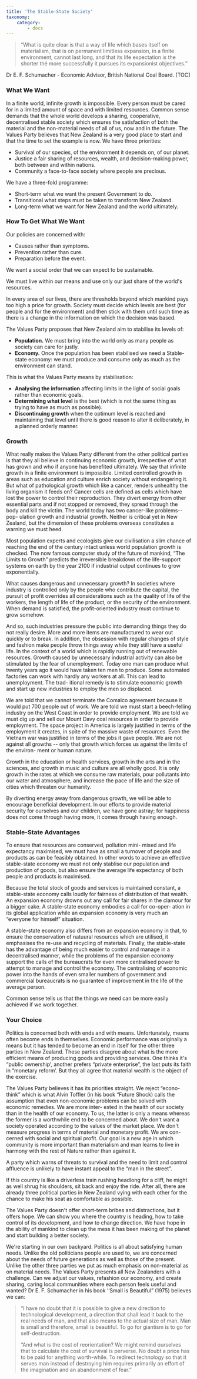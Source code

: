 ```yaml
---
title: 'The Stable-State Society'
taxonomy:
    category:
        - docs
---
```


> “What is quite clear is that a way of life which bases itself on materialism, that is on permanent limitless expansion, in a finite environment, cannot last long, and that its life expectation is the shorter thé more successfully it pursues its expansionist objectives.”

Dr E. F. Schumacher - Economic Advisor, British
National Coal Board.
[TOC]
### What We Want
In a finite world, infinite growth is impossible. Every person must be cared for in a limited amount of space and with limited resources. Common sense demands that the whole world develops a sharing, cooperative, decentralised stable society which ensures the satisfaction of both the material and the non-material needs of all of us, now and in the future. The Values Party believes that New Zealand is a very good place to start and that the time to set the example is now. We have three priorities:

* Survival of our species, of the environment it depends on, of our planet.
* Justice a fair sharing of resources, wealth, and decision-making power, both between and within nations.
* Community a face-to-face society where people are precious.

We have a three-fold programme:
* Short-term what we want the present Government to do.
* Transitional what steps must be taken to transform New Zealand.
* Long-term what we want for New Zealand and the world ultimately.

### How To Get What We Want
Our policies are concerned with:
* Causes rather than symptoms.
* Prevention rather than cure.
* Preparation before the event.

We want a social order that we can expect to be sustainable.

We must live within our means and use only our just share of the world's resources.

In every area of our lives, there are thresholds beyond which mankind pays too high a price for growth. Society must decide which levels are best (for people and for the environment) and then stick with them until such time as there is a change in the information on which the decision was based.

The Values Party proposes that New Zealand aim to stabilise its levels of: 
* **Population.** We must bring into the world only as many people as society can care for justly. 
* **Economy.** Once the population has been stabilised we need a Stable-state economy: we must produce and consume only as much as the environment can stand.

This is what the Values Party means by stabilisation:
* **Analysing the information** affecting limits in the light of social goals rather than economic goals. 
* **Determining what level** is the best (which is not the same thing as trying to have as much as possible). 
* **Discontinuing growth** when the optimum level is reached and maintaining that level until there is good reason to alter it deliberately, in a planned orderly manner.

### Growth

What really makes the Values Party different from the other political parties is that they all believe in continuing economic growth, irrespective of what has grown and who if anyone has benefited ultimately. We say that infinite growth in a finite environment is impossible. Limited controlled growth in areas such as education and culture enrich society without endangering it. But what of pathological growth which like a cancer, renders unhealthy the living organism it feeds on? Cancer cells are defined as cells which have lost the power to control their reproduction. They divert energy from other essential parts and if not stopped or removed, they spread through the body and kill the victim. The world today has two cancer-like problems-- pop- ulation growth and industrial growth. Neither is critical yet in New Zealand, but the dimension of these problems overseas constitutes a warning we must heed.

Most population experts and ecologists give our civilisation a slim chance of reaching the end of the century intact unless world population growth is checked. The now famous computer study of the future of mankind, “The Limits to Growth” predicts the irreversible breakdown of the life-support systems on earth by the year 2100 if industrial output continues to grow exponentially.

What causes dangerous and unnecessary growth? In societies where industry is controlled only by the people who contribute the capital, the pursuit of profit overrides all considerations such as the quality of life of the workers, the length of life of the product, or the security of the environment. When demand is satisfied, the profit-oriented industry must continue to grow somehow.

And so, such industries pressure the public into demanding things they do not really desire. More and more items are manufactured to wear out quickly or to break. In addition, the obsession with regular changes of style and fashion make people throw things away while they still have a useful life. In the context of a world which is rapidly running out of renewable resources.
Growth caused by unnecessary industrial activity can also be stimulated by the fear of unemployment. Today one man can produce what twenty years ago it would have taken ten men to produce. Some automated factories can work with hardly any workers at all. This can lead to unemployment. The trad- itional remedy is to stimulate economic growth and start up new industries to employ the men so displaced.

We are told that we cannot terminate the Comalco agreement because it would put 700 people out of work. We are told we must start a beech-felling industry on the West Coast in order to provide employment. We are told we must dig up and sell our Mount Davy coal resources in order to provide employment. The space project in America is largely justified in terms of the employment it creates, in spite of the massive waste of resources. Even the Vietnam war was justified in terms of the jobs it gave people. We are not against all growths -- only that growth which forces us against the limits of the environ- ment or human nature.

Growth in the education or health services, growth in the arts and in the sciences, and growth in music and culture are all wholly good. It is only growth in the rates at which we consume raw materials, pour pollutants into our water and atmosphere, and increase the pace of life and the size of cities which threaten our humanity.

By diverting energy away from dangerous growth, we will be able to encourage beneficial development. In our efforts to provide material security for ourselves and our children, we have gone astray; for happiness does not come through having more, it comes through having enough.

### Stable-State Advantages

To ensure that resources are conserved, pollution mini- mised and life expectancy maximised, we must have as small a turnover of people and products as can be feasibly obtained. In other words to achieve an effective stable-state economy we must not only stablise our population and production of goods, but also ensure the average life expectancy of both people and products is maximised.

Because the total stock of goods and services is maintained constant, a stable-state economy calls loudly for fairness of distribution of that wealth. An expansion economy drowns out any call for fair shares in the clamour for a bigger cake. A stable-state economy embodies a call for co-oper- ation in its global application while an expansion economy is very much an “everyone for himself” situation.

A stable-state economy also differs from an expansion economy in that, to ensure the conservation of natuural resources which are utilised, it emphasises the re-use and recycling of materials. Finally, the stable-state has the advantage of being much easier to control and manage in a decentralised manner, while the problems of the expansion economy support the calls of the bureaucrats for even more centralised power to attempt to manage and control the economy. The centralising of economic power into the hands of even smaller numbers of government and commercial bureaucrats is no guarantee of improvement in the life of the average person. 

Common sense tells us that the things we need can be more easily achieved if we work together. 

### Your Choice

Politics is concerned both with ends and with means.
Unfortunately, means often become ends in themselves. Economic performance was originally a means but it has tended to become an end in itself for the other three parties in New Zealand. These parties disagree about what is the more efficient means of producing goods and providing services. One thinks it's “public ownership’, another prefers “private enterprise”, the last puts its faith in “monetary reform’. But they all agree that material wealth is the object of the exercise.

The Values Party believes it has its priorities straight. We reject “econo-think” which is what Alvin Toffler (in his book “Future Shock) calls the assumption that even non-economic problems can be solved with economic remedies. We are more inter- ested in the health of our society than in the health of our economy. To us, the latter is only a means whereas the former is a worthwhile end to be concerned about. We don't want a society operated according to the values of the market place. We don't measure progress in terms of material and monetary profit. We are con- cerned with social and spiritual profit. Our goal is a new age in which community is more important than materialism and man learns to live in harmony with the rest of Nature rather than against it.

A party which warns of threats to survival and the need to limit and control affluence is unlikely to have instant appeal to the “man in the street”.

If this country is like a driverless train rushing headlong for a cliff, he might as well shrug his shoulders, sit back and enjoy the ride. After all, there are already three political parties in New Zealand vying with each other for the chance to make his seat as comfortable as possible.

The Values Party doesn't offer short-term bribes and distractions, but it offers hope. We can show you where the country is heading, how to take control of its development, and how to change direction. We have hope in the ability of mankind to clean up the mess it has been making of the planet and start building a better society.

We're starting in our own backyard. Politics is all about satisfying human needs. Unlike the old politicians people are used to, we are concerned about the needs of future generations as well as those of the present. Unlike the other three parties we put as much emphasis on non-material as on material needs. The Values Party presents all New Zealanders with a challenge. Can we adjust our values, refashion our economy, and create sharing, caring local communities where each person feels useful and wanted? Dr E. F. Schumacher in his book ‘‘Small is Beautiful” (1975) believes we can:

> “I have no doubt that it is possible to give a new direction to technological development, a direction that shall lead it back to the real needs of man, and that also means to the actual size of man. Man is small and therefore, small is beautiful. To go for giantism is to go for self-destruction.
> 
>  “And what is the cost of reorientation? We might remind ourselves that to calculate the cost of survival is perverse. No doubt a price has to be paid for anything worth-while. To redirect technology so that it serves man instead of destroying him requires primarily an effort of the imagination and an abandonment of fear.”
